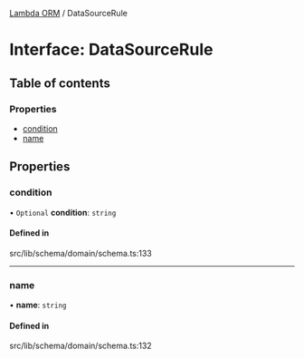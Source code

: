 [Lambda ORM](../README.md) / DataSourceRule

# Interface: DataSourceRule

## Table of contents

### Properties

- [condition](DataSourceRule.md#condition)
- [name](DataSourceRule.md#name)

## Properties

### condition

• `Optional` **condition**: `string`

#### Defined in

src/lib/schema/domain/schema.ts:133

___

### name

• **name**: `string`

#### Defined in

src/lib/schema/domain/schema.ts:132
